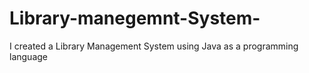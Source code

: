 # Library-manegemnt-System-
I created a Library Management System using Java as a programming language
